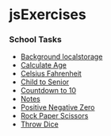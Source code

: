 # jsExercises

### School Tasks

- <a href="https://woifey.github.io/jsExercises/bgLocalStorage/dist/">Background localstorage</a>
- <a href="https://woifey.github.io/jsExercises/calculateAge/">Calculate Age</a>
- <a href="https://woifey.github.io/jsExercises/celsiusFahrenheit/">Celsius Fahrenheit</a>
- <a href="https://woifey.github.io/jsExercises/childToSenior/">Child to Senior</a>
- <a href="https://woifey.github.io/jsExercises/countdownFrom10/">Countdown to 10</a>
- <a href="https://woifey.github.io/jsExercises/notes/">Notes</a>
- <a href="https://woifey.github.io/jsExercises/positiveNegativeZero/">Positive Negative Zero</a>
- <a href="https://woifey.github.io/jsExercises/rockPaperScissors/">Rock Paper Scissors</a>
- <a href="https://woifey.github.io/jsExercises/throwDice/">Throw Dice</a>
